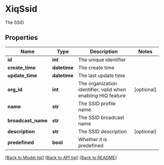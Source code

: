 # XiqSsid

The SSID
## Properties
Name | Type | Description | Notes
------------ | ------------- | ------------- | -------------
**id** | **int** | The unique identifier | 
**create_time** | **datetime** | The create time | 
**update_time** | **datetime** | The last update time | 
**org_id** | **int** | The organization identifier, valid when enabling HIQ feature | [optional] 
**name** | **str** | The SSID profile name | 
**broadcast_name** | **str** | The SSID broadcast name | 
**description** | **str** | The SSID description | [optional] 
**predefined** | **bool** | Whether it is predefined | 

[[Back to Model list]](../README.md#documentation-for-models) [[Back to API list]](../README.md#documentation-for-api-endpoints) [[Back to README]](../README.md)


